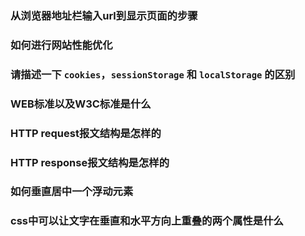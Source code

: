 ### 从浏览器地址栏输入url到显示页面的步骤

### 如何进行网站性能优化

### 请描述一下 `cookies`，`sessionStorage` 和 `localStorage` 的区别

### WEB标准以及W3C标准是什么

### HTTP request报文结构是怎样的

### HTTP response报文结构是怎样的

### 如何垂直居中一个浮动元素

### css中可以让文字在垂直和水平方向上重叠的两个属性是什么